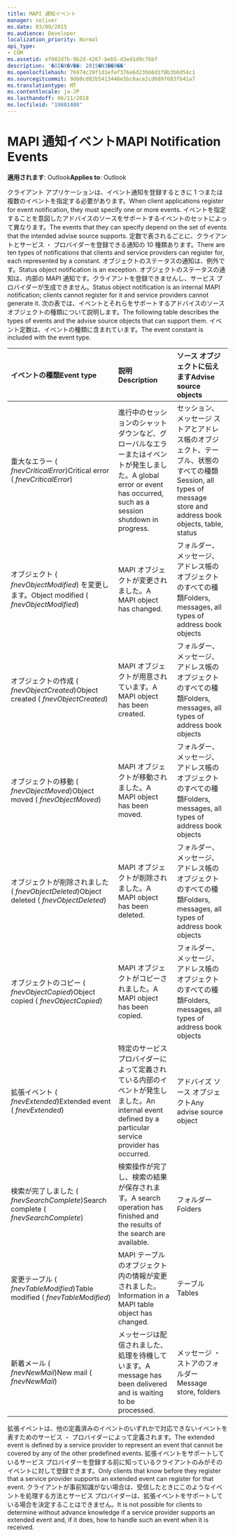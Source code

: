 ```yaml
---
title: MAPI 通知イベント
manager: soliver
ms.date: 03/09/2015
ms.audience: Developer
localization_priority: Normal
api_type:
- COM
ms.assetid: ef082d7b-9b2d-4267-beb5-d3ed1d9c7bbf
description: '�ŏI�X�V��: 2015�N3��9��'
ms.openlocfilehash: 76974c29f1d1efef376e6d23bb0d1f8b3b0d54c1
ms.sourcegitcommit: 9d60cd82b5413446e5bc8ace2cd689f683fb41a7
ms.translationtype: MT
ms.contentlocale: ja-JP
ms.lasthandoff: 06/11/2018
ms.locfileid: "19801408"
---
```

# <a name="mapi-notification-events"></a><span data-ttu-id="ca096-103">MAPI 通知イベント</span><span class="sxs-lookup"><span data-stu-id="ca096-103">MAPI Notification Events</span></span>

  
  
<span data-ttu-id="ca096-104">**適用されます**: Outlook</span><span class="sxs-lookup"><span data-stu-id="ca096-104">**Applies to**: Outlook</span></span> 
  
<span data-ttu-id="ca096-105">クライアント アプリケーションは、イベント通知を登録するときに 1 つまたは複数のイベントを指定する必要があります。</span><span class="sxs-lookup"><span data-stu-id="ca096-105">When client applications register for event notification, they must specify one or more events.</span></span> <span data-ttu-id="ca096-106">イベントを指定することを意図したアドバイスのソースをサポートするイベントのセットによって異なります。</span><span class="sxs-lookup"><span data-stu-id="ca096-106">The events that they can specify depend on the set of events that the intended advise source supports.</span></span> <span data-ttu-id="ca096-107">定数で表されるごとに、クライアントとサービス ・ プロバイダーを登録できる通知の 10 種類あります。</span><span class="sxs-lookup"><span data-stu-id="ca096-107">There are ten types of notifications that clients and service providers can register for, each represented by a constant.</span></span> <span data-ttu-id="ca096-108">オブジェクトのステータスの通知は、例外です。</span><span class="sxs-lookup"><span data-stu-id="ca096-108">Status object notification is an exception.</span></span> <span data-ttu-id="ca096-109">オブジェクトのステータスの通知は、内部の MAPI 通知です。クライアントを登録できませんし、サービス プロバイダーが生成できません。</span><span class="sxs-lookup"><span data-stu-id="ca096-109">Status object notification is an internal MAPI notification; clients cannot register for it and service providers cannot generate it.</span></span> <span data-ttu-id="ca096-110">次の表では、イベントとそれらをサポートするアドバイスのソース オブジェクトの種類について説明します。</span><span class="sxs-lookup"><span data-stu-id="ca096-110">The following table describes the types of events and the advise source objects that can support them.</span></span> <span data-ttu-id="ca096-111">イベント定数は、イベントの種類に含まれています。</span><span class="sxs-lookup"><span data-stu-id="ca096-111">The event constant is included with the event type.</span></span>
  
|<span data-ttu-id="ca096-112">**イベントの種類**</span><span class="sxs-lookup"><span data-stu-id="ca096-112">**Event type**</span></span>|<span data-ttu-id="ca096-113">**説明**</span><span class="sxs-lookup"><span data-stu-id="ca096-113">**Description**</span></span>|<span data-ttu-id="ca096-114">**ソース オブジェクトに伝えます**</span><span class="sxs-lookup"><span data-stu-id="ca096-114">**Advise source objects**</span></span>|
|:-----|:-----|:-----|
|<span data-ttu-id="ca096-115">重大なエラー ( _fnevCriticalError_)</span><span class="sxs-lookup"><span data-stu-id="ca096-115">Critical error ( _fnevCriticalError_)</span></span>  <br/> |<span data-ttu-id="ca096-116">進行中のセッションのシャット ダウンなど、グローバルなエラーまたはイベントが発生しました。</span><span class="sxs-lookup"><span data-stu-id="ca096-116">A global error or event has occurred, such as a session shutdown in progress.</span></span>  <br/> |<span data-ttu-id="ca096-117">セッション、メッセージ ストアとアドレス帳のオブジェクト、テーブル、状態のすべての種類</span><span class="sxs-lookup"><span data-stu-id="ca096-117">Session, all types of message store and address book objects, table, status</span></span>  <br/> |
|<span data-ttu-id="ca096-118">オブジェクト ( _fnevObjectModified_) を変更します。</span><span class="sxs-lookup"><span data-stu-id="ca096-118">Object modified ( _fnevObjectModified_)</span></span>  <br/> |<span data-ttu-id="ca096-119">MAPI オブジェクトが変更されました。</span><span class="sxs-lookup"><span data-stu-id="ca096-119">A MAPI object has changed.</span></span>  <br/> |<span data-ttu-id="ca096-120">フォルダー、メッセージ、アドレス帳のオブジェクトのすべての種類</span><span class="sxs-lookup"><span data-stu-id="ca096-120">Folders, messages, all types of address book objects</span></span>  <br/> |
|<span data-ttu-id="ca096-121">オブジェクトの作成 ( _fnevObjectCreated_)</span><span class="sxs-lookup"><span data-stu-id="ca096-121">Object created ( _fnevObjectCreated_)</span></span>  <br/> |<span data-ttu-id="ca096-122">MAPI オブジェクトが用意されています。</span><span class="sxs-lookup"><span data-stu-id="ca096-122">A MAPI object has been created.</span></span>  <br/> |<span data-ttu-id="ca096-123">フォルダー、メッセージ、アドレス帳のオブジェクトのすべての種類</span><span class="sxs-lookup"><span data-stu-id="ca096-123">Folders, messages, all types of address book objects</span></span>  <br/> |
|<span data-ttu-id="ca096-124">オブジェクトの移動 ( _fnevObjectMoved_)</span><span class="sxs-lookup"><span data-stu-id="ca096-124">Object moved ( _fnevObjectMoved_)</span></span>  <br/> |<span data-ttu-id="ca096-125">MAPI オブジェクトが移動されました。</span><span class="sxs-lookup"><span data-stu-id="ca096-125">A MAPI object has been moved.</span></span>  <br/> |<span data-ttu-id="ca096-126">フォルダー、メッセージ、アドレス帳のオブジェクトのすべての種類</span><span class="sxs-lookup"><span data-stu-id="ca096-126">Folders, messages, all types of address book objects</span></span>  <br/> |
|<span data-ttu-id="ca096-127">オブジェクトが削除されました ( _fnevObjectDeleted_)</span><span class="sxs-lookup"><span data-stu-id="ca096-127">Object deleted ( _fnevObjectDeleted_)</span></span>  <br/> |<span data-ttu-id="ca096-128">MAPI オブジェクトが削除されました。</span><span class="sxs-lookup"><span data-stu-id="ca096-128">A MAPI object has been deleted.</span></span>  <br/> |<span data-ttu-id="ca096-129">フォルダー、メッセージ、アドレス帳のオブジェクトのすべての種類</span><span class="sxs-lookup"><span data-stu-id="ca096-129">Folders, messages, all types of address book objects</span></span>  <br/> |
|<span data-ttu-id="ca096-130">オブジェクトのコピー ( _fnevObjectCopied_)</span><span class="sxs-lookup"><span data-stu-id="ca096-130">Object copied ( _fnevObjectCopied_)</span></span>  <br/> |<span data-ttu-id="ca096-131">MAPI オブジェクトがコピーされました。</span><span class="sxs-lookup"><span data-stu-id="ca096-131">A MAPI object has been copied.</span></span>  <br/> |<span data-ttu-id="ca096-132">フォルダー、メッセージ、アドレス帳のオブジェクトのすべての種類</span><span class="sxs-lookup"><span data-stu-id="ca096-132">Folders, messages, all types of address book objects</span></span>  <br/> |
|<span data-ttu-id="ca096-133">拡張イベント ( _fnevExtended_)</span><span class="sxs-lookup"><span data-stu-id="ca096-133">Extended event ( _fnevExtended_)</span></span>  <br/> |<span data-ttu-id="ca096-134">特定のサービス プロバイダーによって定義されている内部のイベントが発生しました。</span><span class="sxs-lookup"><span data-stu-id="ca096-134">An internal event defined by a particular service provider has occurred.</span></span>  <br/> |<span data-ttu-id="ca096-135">アドバイズ ソース オブジェクト</span><span class="sxs-lookup"><span data-stu-id="ca096-135">Any advise source object</span></span>  <br/> |
|<span data-ttu-id="ca096-136">検索が完了しました ( _fnevSearchComplete_)</span><span class="sxs-lookup"><span data-stu-id="ca096-136">Search complete ( _fnevSearchComplete_)</span></span>  <br/> |<span data-ttu-id="ca096-137">検索操作が完了し、検索の結果が保存されます。</span><span class="sxs-lookup"><span data-stu-id="ca096-137">A search operation has finished and the results of the search are available.</span></span>  <br/> |<span data-ttu-id="ca096-138">フォルダー</span><span class="sxs-lookup"><span data-stu-id="ca096-138">Folders</span></span>  <br/> |
|<span data-ttu-id="ca096-139">変更テーブル ( _fnevTableModified_)</span><span class="sxs-lookup"><span data-stu-id="ca096-139">Table modified ( _fnevTableModified_)</span></span>  <br/> |<span data-ttu-id="ca096-140">MAPI テーブルのオブジェクト内の情報が変更されました。</span><span class="sxs-lookup"><span data-stu-id="ca096-140">Information in a MAPI table object has changed.</span></span>  <br/> |<span data-ttu-id="ca096-141">テーブル</span><span class="sxs-lookup"><span data-stu-id="ca096-141">Tables</span></span>  <br/> |
|<span data-ttu-id="ca096-142">新着メール ( _fnevNewMail_)</span><span class="sxs-lookup"><span data-stu-id="ca096-142">New mail ( _fnevNewMail_)</span></span>  <br/> |<span data-ttu-id="ca096-143">メッセージは配信されました、処理を待機しています。</span><span class="sxs-lookup"><span data-stu-id="ca096-143">A message has been delivered and is waiting to be processed.</span></span>  <br/> |<span data-ttu-id="ca096-144">メッセージ ・ ストアのフォルダー</span><span class="sxs-lookup"><span data-stu-id="ca096-144">Message store, folders</span></span>  <br/> |
   
<span data-ttu-id="ca096-145">拡張イベントは、他の定義済みのイベントのいずれかで対応できないイベントを表すためのサービス ・ プロバイダーによって定義されます。</span><span class="sxs-lookup"><span data-stu-id="ca096-145">The extended event is defined by a service provider to represent an event that cannot be covered by any of the other predefined events.</span></span> <span data-ttu-id="ca096-146">拡張イベントをサポートしているサービス プロバイダーを登録する前に知っているクライアントのみがそのイベントに対して登録できます。</span><span class="sxs-lookup"><span data-stu-id="ca096-146">Only clients that know before they register that a service provider supports an extended event can register for that event.</span></span> <span data-ttu-id="ca096-147">クライアントが事前知識がない場合は、受信したときにこのようなイベントを処理する方法とサービス プロバイダーは、拡張イベントをサポートしている場合を決定することはできません。</span><span class="sxs-lookup"><span data-stu-id="ca096-147">It is not possible for clients to determine without advance knowledge if a service provider supports an extended event and, if it does, how to handle such an event when it is received.</span></span>
  


